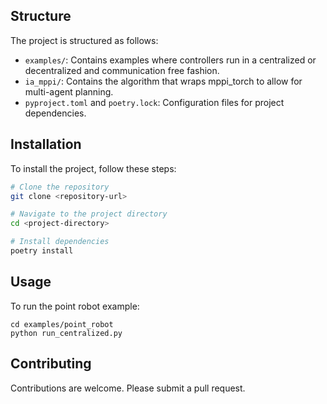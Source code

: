 ## Structure

The project is structured as follows:

- `examples/`: Contains examples where controllers run in a centralized or decentralized and communication free fashion.
- `ia_mppi/`: Contains the algorithm that wraps mppi_torch to allow for multi-agent planning.
- `pyproject.toml` and `poetry.lock`: Configuration files for project dependencies.

## Installation

To install the project, follow these steps:

```sh
# Clone the repository
git clone <repository-url>

# Navigate to the project directory
cd <project-directory>

# Install dependencies
poetry install
```

## Usage

To run the point robot example:

```
cd examples/point_robot
python run_centralized.py
```

## Contributing

Contributions are welcome. Please submit a pull request.
